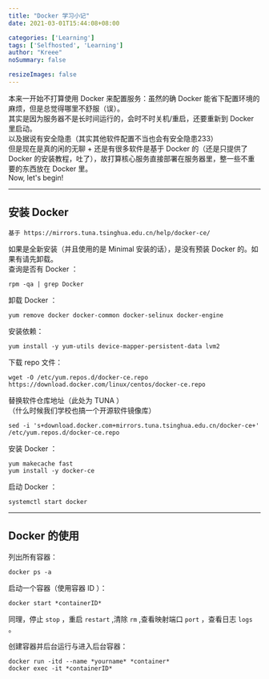 ```yaml
---
title: "Docker 学习小记"
date: 2021-03-01T15:44:08+08:00

categories: ['Learning']
tags: ['Selfhosted', 'Learning']
author: "Kreee"
noSummary: false

resizeImages: false
---
```

本来一开始不打算使用 Docker 来配置服务：虽然的确 Docker 能省下配置环境的麻烦，但是总觉得哪里不舒服（误）。   
其实是因为服务器不是长时间运行的，会时不时关机/重启，还要重新到 Docker 里启动。   
以及据说有安全隐患（其实其他软件配置不当也会有安全隐患233）   
但是现在是真的闲的无聊 + 还是有很多软件是基于 Docker 的（还是只提供了 Docker 的安装教程，吐了），故打算核心服务直接部署在服务器里，整一些不重要的东西放在 Docker 里。   
Now, let's begin!   

<!--more-->


-----
## 安装 Docker
```
基于 https://mirrors.tuna.tsinghua.edu.cn/help/docker-ce/
```
如果是全新安装（并且使用的是 Minimal 安装的话），是没有预装 Docker 的。如果有请先卸载。   
查询是否有 Docker ：
```
rpm -qa | grep Docker
```
卸载 Docker ：
```
yum remove docker docker-common docker-selinux docker-engine
```
安装依赖：
```
yum install -y yum-utils device-mapper-persistent-data lvm2
```
下载 repo 文件：
```
wget -O /etc/yum.repos.d/docker-ce.repo https://download.docker.com/linux/centos/docker-ce.repo
```
替换软件仓库地址（此处为 TUNA ）   
（什么时候我们学校也搞一个开源软件镜像库）
```
sed -i 's+download.docker.com+mirrors.tuna.tsinghua.edu.cn/docker-ce+' /etc/yum.repos.d/docker-ce.repo
```
安装 Docker ：
```
yum makecache fast
yum install -y docker-ce
```
启动 Docker ：
```
systemctl start docker
```

-----
## Docker 的使用
列出所有容器：
```
docker ps -a
```
启动一个容器（使用容器 ID ）：
```
docker start *containerID*
```
同理，停止 `stop` ，重启 `restart` ,清除 `rm` ,查看映射端口 `port` ，查看日志 `logs` 。

创建容器并后台运行与进入后台容器：
```
docker run -itd --name *yourname* *container*
docker exec -it *containerID*
```

